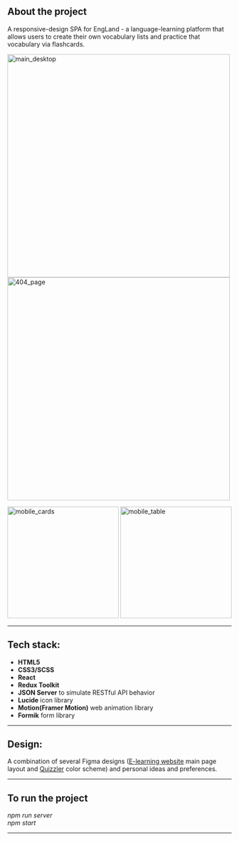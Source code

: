 ## About the project

A responsive-design SPA for EngLand - a language-learning platform that allows users to create their own vocabulary lists and practice that vocabulary via flashcards.

<img width="500" alt="main_desktop" src="https://github.com/user-attachments/assets/124ef9b8-567e-4195-ab4c-472c255106f1" /> </br>
<img width="500" alt="404_page" src="https://github.com/user-attachments/assets/5e9050a4-6597-4cf7-941d-e35405e5a037" />


<img width="250" alt="mobile_cards" src="https://github.com/user-attachments/assets/38d46a89-c46b-445d-89c7-445651815789" />
<img width="250" alt="mobile_table" src="https://github.com/user-attachments/assets/5bf09c7c-08d5-475f-900e-c67e763c26df" />


---

## Tech stack:

- **HTML5**
- **CSS3/SCSS**
- **React**
- **Redux Toolkit**
- **JSON Server** to simulate RESTful API behavior
- **Lucide** icon library
- **Motion(Framer Motion)** web animation library
- **Formik** form library

---

## Design:

A combination of several Figma designs (<a href="https://www.figma.com/design/Celv0HgtyKp3cVer5ITNvw/E-learning-website--Community-?m=auto&t=RWkInkDdePicbKKj-6">E-learning website</a> main page layout and <a href="https://www.figma.com/design/PhaBzChdHGCt5dpcNIcnim/Quizzler---Free-Quiz-App-Template--Community---Copy-?m=auto&t=RWkInkDdePicbKKj-6">Quizzler</a> color scheme) and personal ideas and preferences.

---

## To run the project
<i>npm run server</i></br>
<i>npm start</i>

---
